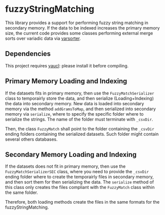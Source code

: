 # fuzzyStringMatching

This library provides a support for performing fuzzy string matching in secondary memory. If the data to be indexed increases the primary memory size, the current code provides some classes performing external merge sorts over variadic data via [varsorter](https://github.com/jackbergus/varsorter). 

## Dependencies

This project requires [yaucl](https://github.com/datagramdb/yaucl): please install it before compiling.

## Primary Memory Loading and Indexing

If the datasets fits in primary memory, then use the `FuzzyMatchSerializer` 
class to temporairly store the data, and then serialize (Loading+Indexing) 
the data into secondary memory. New data is loaded into secondary memory
via the method `addGramsToMap`, and then serialized into secondary memory
via `serialize`, where to specify the specific folder where to serialize
the strings. The name of the folder must terminate with  `_csvDir`. 

Then, the class `FuzzyMatch` shall point to the folder containing the
 `_csvDir` ending folders containing the serialized datasets. Such folder
 might contain several others databases.
 
 
## Secondary Memory Loading and Indexing

If the datasets does not fit in primary memory, then use the 
`FuzzyMatchSerializerSEC` class, where you need to provide the  `_csvDir`
ending folder where to create the temporairly files in secondary memory,
and then sort them for then serializing the data. The `serialize`
method of this class only creates the files compliant with the 
`FuzzyMatch` class within the same folder. 


Therefore, both loading methods
create the files in the same formats for the fuzzyStringMatching.
